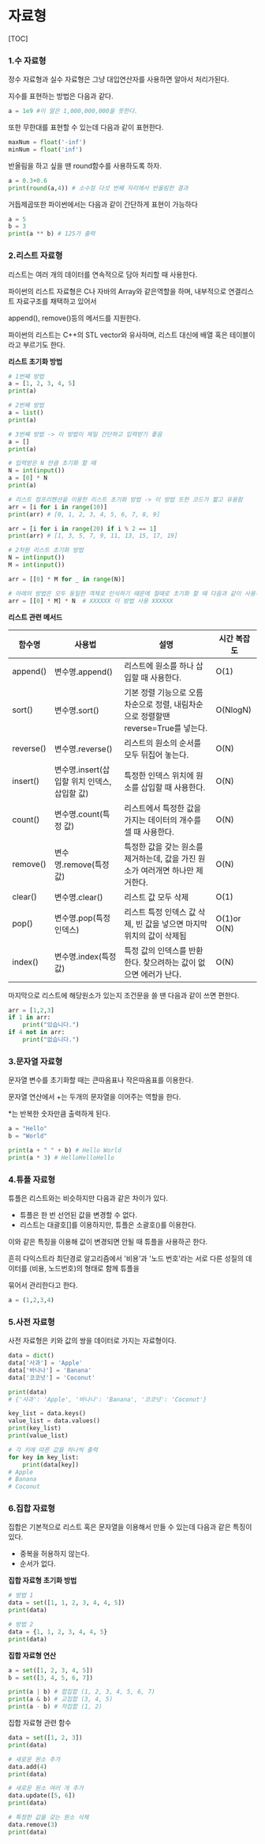 # 자료형

[TOC]



### 1.수 자료형

정수 자료형과 실수 자료형은 그냥 대입연산자를 사용하면 알아서 처리가된다.

지수를 표현하는 방법은 다음과 같다. 

```python
a = 1e9 #이 말은 1,000,000,000을 뜻한다.
```

또한 무한대를 표현할 수 있는데 다음과 같이 표현한다.

```python
maxNum = float('-inf')
minNum = float('inf')
```

반올림을 하고 싶을 땐 round함수를 사용하도록 하자.

```python
a = 0.3+0.6
print(round(a,4)) # 소수점 다섯 번째 자리에서 반올림한 결과
```

거듭제곱또한 파이썬에서는 다음과 같이 간단하게 표현이 가능하다

```python
a = 5
b = 3
print(a ** b) # 125가 출력
```



### 2.리스트 자료형

리스트는 여러 개의 데이터를 연속적으로 담아 처리할 때 사용한다.

파이썬의 리스트 자료형은 C나 자바의 Array와 같은역할을 하며, 내부적으로 연결리스트 자료구조를 채택하고 있어서

append(), remove()등의 메서드를 지원한다.

파이썬의 리스트는 C++의 STL vector와 유사하며, 리스트 대신에 배열 혹은 테이블이라고 부르기도 한다.

**리스트 초기화 방법**

```python
# 1번째 방법 
a = [1, 2, 3, 4, 5]
print(a)

# 2번째 방법
a = list()
print(a)

# 3번째 방법 -> 이 방법이 제일 간단하고 입력받기 좋음
a = []
print(a)

# 입력받은 N 만큼 초기화 할 때
N = int(input())
a = [0] * N
print(a)

# 리스트 컴프리헨션을 이용한 리스트 초기화 방법 -> 이 방법 또한 코드가 짧고 유용함
arr = [i for i in range(10)]
print(arr) # [0, 1, 2, 3, 4, 5, 6, 7, 8, 9]

arr = [i for i in range(20) if i % 2 == 1]
print(arr) # [1, 3, 5, 7, 9, 11, 13, 15, 17, 19]

# 2차원 리스트 초기화 방법
N = int(input())
M = int(input())

arr = [[0] * M for _ in range(N)]

# 아래의 방법은 모두 동일한 객체로 인식하기 때문에 절때로 초기화 할 때 다음과 같이 사용하면 안됨
arr = [[0] * M] * N  # XXXXXX 이 방법 사용 XXXXXX
```



**리스트 관련 메서드**

| 함수명    | 사용법                                       | 설명                                                         | 시간 복잡도 |
| --------- | -------------------------------------------- | ------------------------------------------------------------ | ----------- |
| append()  | 변수명.append()                              | 리스트에 원소를 하나 삽입할 때 사용한다.                     | O(1)        |
| sort()    | 변수명.sort()                                | 기본 정렬 기능으로 오름차순으로 정렬, 내림차순으로 정렬할땐 reverse=True를 넣는다. | O(NlogN)    |
| reverse() | 변수명.reverse()                             | 리스트의 원소의 순서를 모두 뒤집어 놓는다.                   | O(N)        |
| insert()  | 변수명.insert(삽입할 위치 인덱스, 삽입할 값) | 특정한 인덱스 위치에 원소를 삽입할 때 사용한다.              | O(N)        |
| count()   | 변수명.count(특정 값)                        | 리스트에서 특정한 값을 가지는 데이터의 개수를 셀 때 사용한다. | O(N)        |
| remove()  | 변수명.remove(특정 값)                       | 특정한 값을 갖는 원소를 제거하는데, 값을 가진 원소가 여러개면 하나만 제거한다. | O(N)        |
| clear()   | 변수명.clear()                               | 리스트 값 모두 삭제                                          | O(1)        |
| pop()     | 변수명.pop(특정 인덱스)                      | 리스트 특정 인덱스 값 삭제,  빈 값을 넣으면 마지막위치의 값이 삭제됨 | O(1)or O(N) |
| index()   | 변수명.index(특정 값)                        | 특정 값의 인덱스를 반환한다. 찾으려하는 값이 없으면 에러가 난다. | O(N)        |



마지막으로 리스트에 해당원소가 있는지 조건문을 쓸 땐 다음과 같이 쓰면 편한다.

```python
arr = [1,2,3]
if 1 in arr:
	print("있습니다.")
if 4 not in arr:
	print("없습니다.")
```



### 3.문자열 자료형

문자열 변수를 초기화할 때는 큰따옴표나 작은따옴표를 이용한다.

문자열 연산에서 +는 두개의 문자열을 이어주는 역할을 한다.

*는 반복한 숫자만큼 출력하게 된다.

```python
a = "Hello"
b = "World"

print(a + " " + b) # Hello World
print(a * 3) # HelloHelloHello
```



### 4.튜플 자료형

튜플은 리스트와는 비슷하지만 다음과 같은 차이가 있다.

- 튜플은 한 번 선언된 값을 변경할 수 없다.
- 리스트는 대괄호[]를 이용하지만, 튜플은 소괄호()를 이용한다.

이와 같은 특징을 이용해 값이 변경되면 안될 때 튜플을 사용하곤 한다.

흔히 다익스트라 최단경로 알고리즘에서 '비용'과 '노드 번호'라는 서로 다른 성질의 데이터를 (비용, 노드번호)의 형태로 함께 튜플을

묶어서 관리한다고 한다.

```python
a = (1,2,3,4)
```



### 5.사전 자료형

사전 자료형은 키와 값의 쌍을 데이터로 가지는 자료형이다. 

```python
data = dict()
data['사과'] = 'Apple'
data['바나나'] = 'Banana'
data['코코넛'] = 'Coconut'

print(data)
# {'사과': 'Apple', '바나나': 'Banana', '코코넛': 'Coconut'}

key_list = data.keys()
value_list = data.values()
print(key_list)
print(value_list)

# 각 키에 따른 값을 하나씩 출력
for key in key_list:
	print(data[key])
# Apple
# Banana
# Coconut
```



### 6.집합 자료형

집합은 기본적으로 리스트 혹은 문자열을 이용해서 만들 수 있는데 다음과 같은 특징이 있다.

-  중복을 허용하지 않는다.
- 순서가 없다.



**집합 자료형 초기화 방법**

```python
# 방법 1
data = set([1, 1, 2, 3, 4, 4, 5])
print(data)

# 방법 2
data = {1, 1, 2, 3, 4, 4, 5}
print(data)
```



**집합 자료형 연산**

```python
a = set([1, 2, 3, 4, 5])
b = set([3, 4, 5, 6, 7])

print(a | b) # 합집합 (1, 2, 3, 4, 5, 6, 7)
print(a & b) # 교집합 (3, 4, 5)
print(a - b) # 차집합 (1, 2)
```



집합 자료형 관련 함수

```python
data = set([1, 2, 3])
print(data)

# 새로운 원소 추가
data.add(4)
print(data)

# 새로운 원소 여러 개 추가
data.update([5, 6])
print(data)

# 특정한 값을 갖는 원소 삭제
data.remove(3)
print(data)
```

